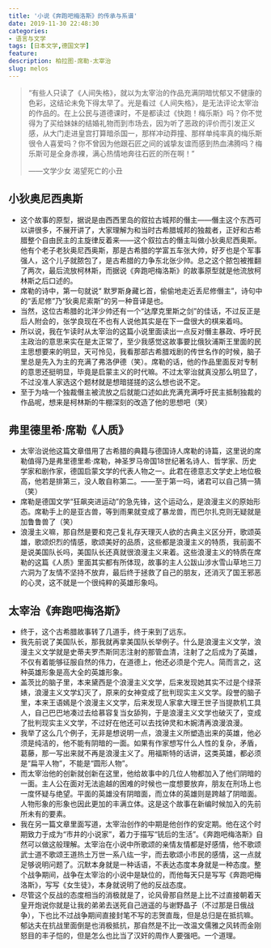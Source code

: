 ```yaml
---
title: '小说《奔跑吧梅洛斯》的传承与系谱'
date: 2019-11-30 22:48:30
categories:
- 语言与文学
tags: [日本文学,德国文学]
feature: 
description: 柏拉图-席勒-太宰治
slug: melos
---
```

> “有些人只读了《人间失格》，就以为太宰治的作品充满阴暗忧郁又不健康的色彩，这结论未免下得太早了。光是看过《人间失格》，是无法评论太宰治的作品的。在上公民与道德课时，不是都读过《快跑！梅乐斯》吗？你不觉得为了买给妹妹的结婚礼物而到市场去，因为听了恶政的评价而引发正义感，从大门走进皇宫打算暗杀国一，那样冲动莽撞、那样单纯率真的梅乐斯很令人喜爱吗？你不曾因为他跟石匠之间的诚挚友谊而感到热血沸腾吗？梅乐斯可是全身赤裸，满心热情地奔往石匠的所在啊！”
>
> ——文学少女 渴望死亡的小丑

<!-- more -->

## 小狄奥尼西奥斯

- 这个故事的原型，据说是由西西里岛的叙拉古城邦的僭主——僭主这个东西可以讲很多，不展开讲了，大家理解为和当时古希腊城邦的独裁者，正好和古希腊整个自由民主的主旋律反着来——这个叙拉古的僭主叫做小狄奥尼西奥斯。他有个老子老狄奥尼西奥斯，那是古希腊的学富五车张大帅，好歹也是个军事强人，这个儿子就脓包了，是古希腊的力争东北张少帅。总之这个脓包被推翻了两次，最后流放柯林斯，而据说《奔跑吧梅洛斯》的故事原型就是他流放柯林斯之后口述的。
- 席勒的诗中，第一句就说“ 默罗斯身藏匕首，偷偷地走近丢尼修僭主”，诗句中的“丢尼修”乃“狄奥尼索斯”的另一种音译是也。
- 当然，这位古希腊的北洋少帅还有一个“达摩克里斯之剑”的佳话，不过反正是后人附会的，张学良现在不也有人说他其实是在下一盘很大的棋来着吗。
- 所以说，我在乍读时从太宰治的这篇小说里面读出一点反对僭主暴政、呼吁民主政治的意思来实在是太正常了，至少我感觉这故事要比俄狄浦斯王里面的民主思想要来的明显，天可怜见，我看那部古希腊戏剧的传世名作的时候，脑子里总是先入为主的充满了弗洛伊德（笑）。席勒的话，他的作品里面反对专制的意思还挺明显，毕竟是启蒙主义的时代嘛。不过太宰治就真没那么明显了，不过没准人家选这个题材就是想暗搓搓的这么想也说不定。
- 至于为啥一个独裁僭主被流放之后就能口述如此充满充满呼吁民主抵制独裁的作品呢，想来是柯林斯的牛棚深刻的改造了他的思想吧（笑）

## 弗里德里希·席勒《人质》

- 太宰治说他这篇文章借用了古希腊的典籍与德国诗人席勒的诗篇，这里说的席勒值得乃是弗里德里希·席勒，神圣罗马帝国18世纪著名诗人、哲学家、历史学家和剧作家，德国启蒙文学的代表人物之一。此君在德意志文学史上地位极高，他若是排第三，没人敢自称第二。——至于第一吗，诸君可以自己猜一猜（笑）
- 席勒是德国文学“狂飙突进运动”的急先锋，这个运动么，是浪漫主义的原始形态。席勒手上的是亚古兽，等到雨果就变成了暴龙兽，而巴尔扎克则无疑就是加鲁鲁兽了（笑）
- 浪漫主义嘛，那自然是要和克己复礼存天理灭人欲的古典主义区分开，歌颂英雄，歌颂炽烈的情感，歌颂美好的品质，这些都是浪漫主义的特质，我前面不是说美国队长吗，美国队长还真就很浪漫主义来着。这些浪漫主义的特质在席勒的这篇《人质》里面其实都有所体现，故事的主人公跋山涉水雪山草地三刀六洞为了友情不坚持不放弃，最后终于拯救了自己的朋友，还消灭了国王邪恶的心灵，这不就是一个很纯粹的英雄形象吗。

## 太宰治《奔跑吧梅洛斯》

- 终于，这个古希腊故事转了几道手，终于来到了远东。
- 我先前说了美国队长，那我就再拿美国队长举例子。什么是浪漫主义文学，浪漫主义文学就是史蒂夫罗杰斯同志注射的那管血清，注射了之后成为了英雄，不仅有着能够征服自然的伟力，在道德上，他还必须是个完人。简而言之，这种英雄形象是高大全的英雄形象。
- 盖茨比的脑子里，本来黛西是个浪漫主义文学，后来发现她其实不过是个绿茶婊，浪漫主义文学幻灭了，原来的女神变成了批判现实主义文学。段誉的脑子里，本来王语嫣是个浪漫主义文学，后来发现人家拿大理王世子当提款机工具人，自己巴巴地凑过去给慕容复当女舔狗，于是浪漫主义文学也破灭了，变成了批判现实主义文学，不过好在他还可以去找钟灵和木婉清再浪漫浪漫。
- 我举了这么几个例子，无非是想说明一点，浪漫主义所塑造出来的英雄，他必须是纯洁的，他不能有阴暗的一面。如果有作家想写什么人性的复杂，矛盾，葛藤，那一写出来就不再是浪漫主义了。用福斯特的话讲，这类英雄，都必须是“扁平人物”，不能是“圆形人物”。
- 而太宰治他的创新就创新在这里，他给故事中的几位人物都加入了他们阴暗的一面。主人公在面对无法逾越的困难的时候也一度想要放弃，朋友在刑场上也一度怀疑与绝望。平面的英雄没有阴暗面，而立体的英雄则是跨越了阴暗面。人物形象的形象也因此更加的丰满立体。这是这个故事在新编时候加入的先前所未有的要素。
- 我在另一篇文章里面写道，太宰治创作的中期是他创作的安定期。他在这个时期致力于成为“市井的小说家”，着力于描写“铳后的生活”。《奔跑吧梅洛斯》自然可以做这般理解。太宰治在小说中所歌颂的亲情友情都是好感情，他不歌颂武士道不歌颂王道热土万世一系八纮一宇，而去歌颂小市民的感情，这一点就足够说明问题了。沉默本身就是一种话语，不表达态度本身就是一种态度。整个战争期间，战争在太宰治的小说中是缺位的，而他每天只是写写《奔跑吧梅洛斯》，写写《女生徒》，本身就说明了他的反战态度。
- 尽管这个反战的态度相当的消极就是了，论风骨那自然是上比不过直接朝着天皇开炮说你就是让我的弟弟去送死自己逍遥的与谢野晶子（不过那是日俄战争），下也比不过战争期间直接封笔不写的志贺直哉，但是总归是在抵抗嘛。郁达夫在抗战里面倒是也消极抵抗，那自然是不比一改温文儒雅之风转而金刚怒目的丰子恺的，但是怎么也比当了汉奸的周作人要强吧。一个道理。
